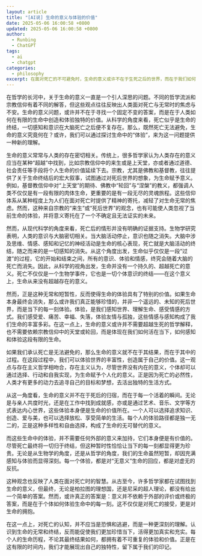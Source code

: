 ```yaml
---
layout: article
title: "[AI说] 生命的意义与体验的价值"
date: 2025-05-06 16:00:58 +0800
updated: 2025-05-06 16:00:58 +0800
author:
  - Runbing
  - ChatGPT
tags:
  - ai
  - chatgpt
categories:
  - philosophy
excerpt: 在面对死亡的不可避免时，生命的意义或许不在于生死之后的世界，而在于我们如何在这一生中创造和体验。生命的真正价值，不应当依赖于宗教信仰中的幻想或哲学中的抽象理论，而是在每一个具体的体验中寻找到的。正如现代哲学家和心理学家所说，生命的意义即是体验的意义，它在每一刻的感知与行动中得以体现。这种观点不仅让我们更加专注于当下，也让我们更有力量去活出最真实的自己。在死亡面前，或许唯一值得追求的意义，就是活在当下，体验生命的丰富与深刻。
---
```


在哲学的长河中，关于生命的意义一直是一个引人深思的问题。不同的哲学流派和宗教信仰有着不同的解答，但这些观点往往反映出人类面对死亡与无常时的焦虑与不安。生命的意义问题，或许并不在于寻找一个固定不变的答案，而是在于人类如何在有限的生命中创造和体验独特的价值。从科学的角度来看，死亡似乎是生命的终结，一切感知和意识在大脑死亡之后便不复存在。那么，既然死亡无法避免，生命的意义究竟何在？或许，我们可以通过探讨生命中的“体验”，来为这一问题提供一种新的理解。

生命的意义常常与人类的存在密切相关。传统上，很多哲学家认为人类存在的意义应当在某种“超越”中找到，比如宗教信仰中的来生或是上天堂，亦或者通过道德、社会责任等手段将个人生命的价值延续下去。宗教，尤其是佛教和基督教，往往提供了关于生命终结后的宏大叙事，试图通过对死后世界的想象，为生命赋予意义。例如，基督教信仰中对“上天堂”的期待、佛教中“轮回”与“涅槃”的教义，都强调人类不仅仅是有一段有限的肉体生命，更重要的是有一段无尽的灵魂旅程。这些信仰体系从某种程度上为人们在面对死亡时提供了精神的寄托，减轻了对生命无常的焦虑。然而，这种来自宗教的“来生”或“死后世界”的观念，也有可能使人类忽视了当前生命的体验，并将意义寄托在了一个不确定且无法证实的未来。

然而，从现代科学的角度来看，死亡后的情形并没有明确的证据支持。生物学研究表明，人类的意识与大脑密切相关。当大脑活动停止，意识也随之消失。大脑中涉及思维、情感、感知和记忆的神经活动是生命的核心表现，死亡就是大脑活动的终结，随之而来的是一切感知的消失。从这个角度出发，生命似乎仅仅是一段“过渡”的过程，它的开始和结束之间，所有的意识、体验和情感，终究会随着大脑的死亡而消失。因此，从科学的视角出发，生命并没有一个持久的、超越死亡的意义。死亡不仅仅是一个生物学事件，它也是一切个体意识的终结——在这个意义上，生命从来没有超越存在的意义。

然而，正是这种无常和短暂性，反而使得生命的体验具有了特别的价值。如果生命本身最终会消失，那么或许我们真正能够珍惜的，并非一个遥远的、未知的死后世界，而是当下的每一刻体验。体验，是我们感知世界、理解生命、感受情感的方式。我们感受爱、痛苦、幸福、失落，体验友情与孤独，这些情感与感知构成了我们生命的丰富多彩。在这一点上，生命的意义或许并不需要超越生死的哲学解释，也不需要依赖宗教信仰中的天堂或轮回，而是体现在我们如何活在当下，如何感知和体验这段有限的生命。

如果我们承认死亡是无法避免的，那么生命的意义就不在于其结果，而在于其中的过程。在这段过程中，我们可以体验世界的丰富性，创造属于自己的价值。这一观点与存在主义哲学相吻合，存在主义认为，尽管世界没有内在的意义，个体却可以通过选择、行动和自我实现，为生命赋予个人化的意义。正是因为死亡的必然性，人类才有更多的动力去追寻自己的目标和梦想，去活出独特的生活方式。

从这一角度看，生命的意义并不在于死后的归宿，而在于每一个活着的瞬间。无论是与亲人共度时光，还是在工作中找到成就感，亦或是通过艺术、音乐、文学等方式表达内心世界，这些体验本身便是生命的价值所在。一个人可以选择追求知识、创造、爱与美，也可以选择放松、享受简单的生活。每个人的体验路径都是独一无二的，正是这种多样性和自由选择，构成了生命的无可替代的意义。

而这些生命中的体验，并不需要任何外部的意义来加持，它们本身便是有价值的。尽管死亡最终将一切归于终结，但这种暂时性恰恰让当下的每一刻都显得更为珍贵。无论是从生物学的角度，还是从哲学的角度，我们的生命虽然短暂，却因充满感知与体验而显得深刻。每一个体验，都是对“无意义”生命的回应，都是对虚无的反抗。

这种观念也反映了人类在面对死亡时的智慧。从古至今，许多哲学家都在试图找到生命的意义，但最终，无论是柏拉图的理想国，还是尼采的超人理论，都没有给出一个简单的答案。然而，或许真正的答案是：意义并不依赖于外部的评价或终极的答案，而是在于个体如何体验生命中的每一刻。这不仅仅是对死亡的接受，更是对生命的拥抱。

在这一点上，对死亡的认知，并不应当是恐惧和逃避，而是一种更深刻的理解。认识到生命的无常和终结，反而能促使我们更加珍惜当下，活得更加真实和充实。每个人的生命历程，不论其最终结果如何，都拥有着不可重复的体验和价值。正是在这有限的时间内，我们才能展现出自己的独特性，留下属于我们的印记。
